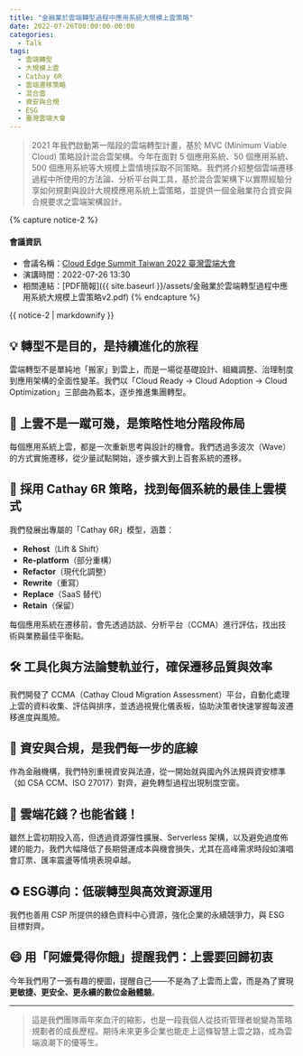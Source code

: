 ```yaml
---
title: "金融業於雲端轉型過程中應用系統大規模上雲策略"
date: 2022-07-26T00:00:00-00:00
categories:
  - Talk
tags:
  - 雲端轉型
  - 大規模上雲
  - Cathay 6R
  - 雲端遷移策略
  - 混合雲
  - 資安與合規
  - ESG
  - 臺灣雲端大會
---
```


> 2021 年我們啟動第一階段的雲端轉型計畫，基於 MVC (Minimum Viable Cloud) 策略設計混合雲架構。今年在面對 5 個應用系統、50 個應用系統、500 個應用系統等大規模上雲情境採取不同策略。我們將介紹整個雲端遷移過程中所使用的方法論、分析平台與工具，基於混合雲架構下以實際經驗分享如何規劃與設計大規模應用系統上雲策略，並提供一個金融業符合資安與合規要求之雲端架構設計。

{% capture notice-2 %}
#### 會議資訊

* 會議名稱：[Cloud Edge Summit Taiwan 2022 臺灣雲端大會](https://cloudsummit.ithome.com.tw/2022/)
* 演講時間：2022-07-26 13:30
* 相關連結：[PDF簡報]({{ site.baseurl }}/assets/金融業於雲端轉型過程中應用系統大規模上雲策略v2.pdf)
  {% endcapture %}

<div class="notice">{{ notice-2 | markdownify }}</div>



##  💡 轉型不是目的，是持續進化的旅程

雲端轉型不是單純地「搬家」到雲上，而是一場從基礎設計、組織調整、治理制度到應用架構的全面性變革。我們以「Cloud Ready → Cloud Adoption → Cloud Optimization」三部曲為藍本，逐步推進集團轉型。

## 🚀 上雲不是一蹴可幾，是策略性地分階段佈局

每個應用系統上雲，都是一次重新思考與設計的機會。我們透過多波次（Wave）的方式實施遷移，從少量試點開始，逐步擴大到上百套系統的遷移。

## 🧭 採用 Cathay 6R 策略，找到每個系統的最佳上雲模式

我們發展出專屬的「Cathay 6R」模型，涵蓋：

- **Rehost**（Lift & Shift）
- **Re-platform**（部分重構）
- **Refactor**（現代化調整）
- **Rewrite**（重寫）
- **Replace**（SaaS 替代）
- **Retain**（保留）

每個應用系統在遷移前，會先透過訪談、分析平台（CCMA）進行評估，找出技術與業務最佳平衡點。

## 🛠️ 工具化與方法論雙軌並行，確保遷移品質與效率

我們開發了 CCMA（Cathay Cloud Migration Assessment）平台，自動化處理上雲的資料收集、評估與排序，並透過視覺化儀表板，協助決策者快速掌握每波遷移進度與風險。

## 🔐 資安與合規，是我們每一步的底線

作為金融機構，我們特別重視資安與法遵，從一開始就與國內外法規與資安標準（如 CSA CCM、ISO 27017）對齊，避免轉型過程出現制度空窗。

## 💸 雲端花錢？也能省錢！

雖然上雲初期投入高，但透過資源彈性擴展、Serverless 架構，以及避免過度佈建的能力，我們大幅降低了長期營運成本與機會損失，尤其在高峰需求時段如演唱會訂票、匯率震盪等情境表現卓越。

## ♻️ ESG導向：低碳轉型與高效資源運用

我們也善用 CSP 所提供的綠色資料中心資源，強化企業的永續競爭力，與 ESG 目標對齊。

## 😄 用「阿嬤覺得你餓」提醒我們：上雲要回歸初衷

今年我們用了一張有趣的梗圖，提醒自己——不是為了上雲而上雲，而是為了實現 **更敏捷、更安全、更永續的數位金融體驗**。

------

> 這是我們團隊兩年來血汗的縮影，也是一段我個人從技術管理者蛻變為策略規劃者的成長歷程。期待未來更多企業也能走上這條智慧上雲之路，成為雲端浪潮下的優等生。
